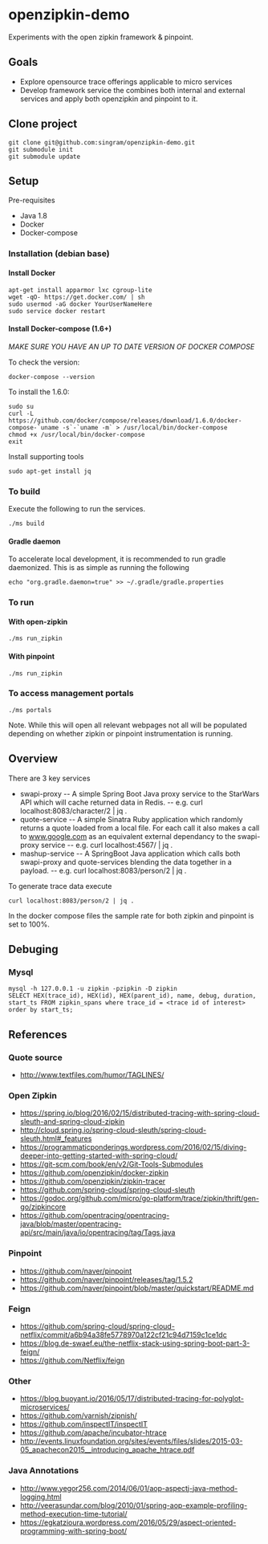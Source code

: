 # openzipkin-demo
Experiments with the open zipkin framework & pinpoint.

## Goals
- Explore opensource trace offerings applicable to micro services
- Develop framework service the combines both internal and external services and apply both openzipkin and pinpoint to it.

## Clone project

    git clone git@github.com:singram/openzipkin-demo.git
    git submodule init
    git submodule update


## Setup

Pre-requisites
- Java 1.8
- Docker
- Docker-compose

### Installation (debian base)

#### Install Docker

    apt-get install apparmor lxc cgroup-lite
    wget -qO- https://get.docker.com/ | sh
    sudo usermod -aG docker YourUserNameHere
    sudo service docker restart

#### Install Docker-compose  (1.6+)

*MAKE SURE YOU HAVE AN UP TO DATE VERSION OF DOCKER COMPOSE*

To check the version:

    docker-compose --version

To install the 1.6.0:

    sudo su
    curl -L https://github.com/docker/compose/releases/download/1.6.0/docker-compose-`uname -s`-`uname -m` > /usr/local/bin/docker-compose
    chmod +x /usr/local/bin/docker-compose
    exit

Install supporting tools

    sudo apt-get install jq

### To build

Execute the following to run the services.

    ./ms build

#### Gradle daemon

To accelerate local development, it is recommended to run gradle daemonized.  This is as simple as running the following

    echo "org.gradle.daemon=true" >> ~/.gradle/gradle.properties

### To run

#### With open-zipkin

    ./ms run_zipkin

#### With pinpoint

    ./ms run_zipkin

### To access management portals

    ./ms portals

Note.  While this will open all relevant webpages not all will be populated depending on whether zipkin or pinpoint instrumentation is running.

## Overview

There are 3 key services
- swapi-proxy
-- A simple Spring Boot Java proxy service to the StarWars API which will cache returned data in Redis.
--  e.g. curl localhost:8083/character/2 | jq .
- quote-service
-- A simple Sinatra Ruby application which randomly returns a quote loaded from a local file.  For each call it also makes a call to www.google.com as an equivalent external dependancy to the swapi-proxy service
--  e.g. curl localhost:4567/ | jq .
- mashup-service
-- A SpringBoot Java application which calls both swapi-proxy and quote-services blending the data together in a payload.
--  e.g. curl localhost:8083/person/2 | jq .

To generate trace data execute

    curl localhost:8083/person/2 | jq .

In the docker compose files the sample rate for both zipkin and pinpoint is set to 100%.


## Debuging

### Mysql

    mysql -h 127.0.0.1 -u zipkin -pzipkin -D zipkin
    SELECT HEX(trace_id), HEX(id), HEX(parent_id), name, debug, duration, start_ts FROM zipkin_spans where trace_id = <trace id of interest> order by start_ts;

## References

### Quote source
- http://www.textfiles.com/humor/TAGLINES/

### Open Zipkin
- https://spring.io/blog/2016/02/15/distributed-tracing-with-spring-cloud-sleuth-and-spring-cloud-zipkin
- http://cloud.spring.io/spring-cloud-sleuth/spring-cloud-sleuth.html#_features
- https://programmaticponderings.wordpress.com/2016/02/15/diving-deeper-into-getting-started-with-spring-cloud/
- https://git-scm.com/book/en/v2/Git-Tools-Submodules
- https://github.com/openzipkin/docker-zipkin
- https://github.com/openzipkin/zipkin-tracer
- https://github.com/spring-cloud/spring-cloud-sleuth
- https://godoc.org/github.com/micro/go-platform/trace/zipkin/thrift/gen-go/zipkincore
- https://github.com/opentracing/opentracing-java/blob/master/opentracing-api/src/main/java/io/opentracing/tag/Tags.java

### Pinpoint
- https://github.com/naver/pinpoint
- https://github.com/naver/pinpoint/releases/tag/1.5.2
- https://github.com/naver/pinpoint/blob/master/quickstart/README.md

### Feign
- https://github.com/spring-cloud/spring-cloud-netflix/commit/a6b94a38fe5778970a122cf21c94d7159c1ce1dc
- https://blog.de-swaef.eu/the-netflix-stack-using-spring-boot-part-3-feign/
- https://github.com/Netflix/feign

### Other
- https://blog.buoyant.io/2016/05/17/distributed-tracing-for-polyglot-microservices/
- https://github.com/varnish/zipnish/
- https://github.com/inspectIT/inspectIT
- https://github.com/apache/incubator-htrace
- http://events.linuxfoundation.org/sites/events/files/slides/2015-03-05_apachecon2015__introducing_apache_htrace.pdf

### Java Annotations
- http://www.yegor256.com/2014/06/01/aop-aspectj-java-method-logging.html
- http://veerasundar.com/blog/2010/01/spring-aop-example-profiling-method-execution-time-tutorial/
- https://egkatzioura.wordpress.com/2016/05/29/aspect-oriented-programming-with-spring-boot/